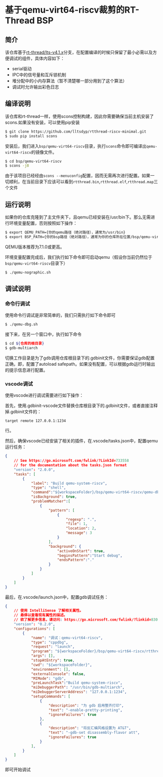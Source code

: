 # 基于qemu-virt64-riscv裁剪的RT-Thread BSP

## 简介
该仓库基于[rt-thread/lts-v4.1.x](https://github.com/RT-Thread/rt-thread/tree/lts-v4.1.x)分支，在配置编译的时候只保留了最小必需以及方便调试的组件，具体内容如下：
- serial驱动
- IPC中的信号量和互斥锁机制
- 堆分配中的小内存算法（暂不清楚哪一部分用到了这个算法）
- 调试时允许输出彩色日志

## 编译说明
该仓库和rt-thread一样，使用scons控制构建，因此你需要确保当前主机安装了scons.如果没有安装，可以使用pip安装
``` bash
$ git clone https://github.com/lltsdyp/rtthread-riscv-minimal.git
$ sudo pip install scons
```

安装后，我们进入`bsp/qemu-virt64-riscv`目录，执行`scons`命令即可编译出`qemu-virt64-riscv`的镜像文件。
``` bash
$ cd bsp/qemu-virt64-riscv
$ scons -j8
```
由于该项目已经经由`scons --menuconfig`配置，因而无需再次进行配置。如果一切顺利，在当前目录下应该可以看到`rtthread.bin`,`rtthread.elf`,`rtthread.map`三个文件

## 运行说明
如果你的仓库克隆到了主文件夹下，且qemu已经安装在/usr/bin下。那么无需进行环境变量配置，否则按照如下操作：
``` bash
$ export QEMU_PATH={你的qemu路径（绝对路径），通常为/usr/bin}
$ export BSP_PATH={你的bsp路径（绝对路径），通常为你的仓库所在位置/bsp/qemu-virt64-riscv}
```
QEMU版本推荐为7.1.0或更高。

环境变量配置完成后，我们执行如下命令即可启动qemu（假设你当前仍然位于`bsp/qemu-virt64-riscv`目录下）
``` bash
$ ./qemu-nographic.sh
```

## 调试说明

### 命令行调试
使用命令行调试是非常简单的，我们只需执行如下命令即可
``` bash
$ ./qemu-dbg.sh
```

接下来，在另一个窗口中，执行如下命令
``` bash
$ cd ${仓库的根目录}
$ gdb-multiarch
```
切换工作目录是为了gdb调用仓库根目录下的.gdbinit文件，你需要保证gdb配置正确，即，配置了autoload safepath。如果没有配置，可以根据gdb运行时输出的提示信息进行配置。

### vscode调试
使用vscode进行调试需要进行如下操作：

首先，使用.gdbinit-vscode文件替换仓库根目录下的.gdbinit文件，或者直接注释掉.gdbinit文件的：
```
target remote 127.0.0.1:1234
```
行。

然后，确保vscode已经安装了相关的插件，在.vscode/tasks.json中，配置qemu运行任务：
``` json
{
    // See https://go.microsoft.com/fwlink/?LinkId=733558
    // for the documentation about the tasks.json format
    "version": "2.0.0",
    "tasks": [
        {
            "label": "Build qemu-system-riscv",
            "type": "shell",
            "command":"${workspaceFolder}/bsp/qemu-virt64-riscv/qemu-dbg.sh",
            "isBackground": true,
            "problemMatcher":[
                {
                    "pattern": [
                        {
                            "regexp": ".",
                            "file": 1,
                            "location": 2,
                            "message": 3
                        }
                    ],
                    "background": {
                        "activeOnStart": true,
                        "beginsPattern":"Start debug",
                        "endsPattern":"."
                    }
                }
            ]
        }
    ]
}
```

最后，在.vscode/launch.json中，配置gdb调试任务：
``` json
{
    // 使用 IntelliSense 了解相关属性。 
    // 悬停以查看现有属性的描述。
    // 欲了解更多信息，请访问: https://go.microsoft.com/fwlink/?linkid=830387
    "version": "0.2.0",
    "configurations": [
        {
            "name": "调试：qemu-virt64-riscv",
            "type": "cppdbg",
            "request": "launch",
            "program": "${workspaceFolder}/bsp/qemu-virt64-riscv/rtthread.elf",
            "args": [],
            "stopAtEntry": true,
            "cwd": "${workspaceFolder}",
            "environment": [],
            "externalConsole": false,
            "MIMode": "gdb",
            "preLaunchTask":"Build qemu-system-riscv",
            "miDebuggerPath": "/usr/bin/gdb-multiarch",
            "miDebuggerServerAddress": "127.0.0.1:1234",
            "setupCommands": [
                {
                    "description": "为 gdb 启用整齐打印",
                    "text": "-enable-pretty-printing",
                    "ignoreFailures": true
                },
                {
                    "description": "将反汇编风格设置为 AT&T",
                    "text": "-gdb-set disassembly-flavor att",
                    "ignoreFailures": true
                }
            ],
        }
    ]
}
```
即可开始调试
